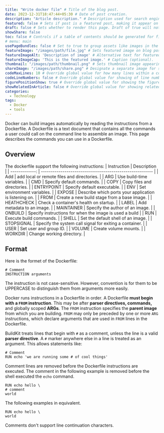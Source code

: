 ```yaml
---
title: "Write docker file" # Title of the blog post.
date: 2023-12-31T18:47:44+05:30 # Date of post creation.
description: "Article description." # Description used for search engine.
featured: false # Sets if post is a featured post, making it appear on the sidebar. A featured post won't be listed on the sidebar if it's the current page
draft: false # Sets whether to render this page. Draft of true will not be rendered.
showShare: false
toc: false # Controls if a table of contents should be generated for first-level links automatically.
# menu: main
usePageBundles: false # Set to true to group assets like images in the same folder as this post.
featureImage: "/images/path/file.jpg" # Sets featured image on blog post.
featureImageAlt: 'Description of image' # Alternative text for featured image.
featureImageCap: 'This is the featured image.' # Caption (optional).
thumbnail: "/images/path/thumbnail.png" # Sets thumbnail image appearing inside card on homepage.
shareImage: "/images/path/share.png" # Designate a separate image for social media sharing.
codeMaxLines: 10 # Override global value for how many lines within a code block before auto-collapsing.
codeLineNumbers: false # Override global value for showing of line numbers within code block.
figurePositionShow: true # Override global value for showing the figure label.
showRelatedInArticle: false # Override global value for showing related posts in this series at the end of the content.
categories:
  - Technology
tags:
  - Docker
  - tools
---
```

Docker can build images automatically by reading the instructions from a Dockerfile. A Dockerfile is a text document that contains all the commands a user could call on the command line to assemble an image. This page describes the commands you can use in a Dockerfile.

## Overview
The dockerfile support the following instructions:
| Instruction    | Description                                               |
| -------------: | --------------------------------------------------------- |
| Add            | add local or remote files and directories.                |
| ARG            | Use build-time variables.                                 |
| CMD            | Specify default commands.                                 |
| COPY           | Copy files and directories.                               |
| ENTRYPOINT     | Specify default executable.                               |
| ENV            | Set environment variables.                                |
| EXPOSE         | Describe which ports your application is listening on.    |
| FROM           | Create a new build stage from a base image.               |
| HEATHCHECK     | Check a container's health on startup.                    |
| LABEL          | Add metadata to an image.                                 |
| MAINTAINER     | Specify the author of an image.                           |
| ONBUILD        | Specify instructions for when the image is used a build   |
| RUN            | Execute build commands.                                   |
| SHELL          | Set the default shell of an image.                        |
| STOPSIGNAL     | Specify the system call signal for exiting a container.   |
| USER           | Set user and group ID.                                    |
| VOLUME         | Create volume mounts.                                     |
| WORKDIR        | Change working directory.                                 |

## Format
Here is the formet of the Dockerfile:
```
# Comment
INSTRUCTION arguments
```
The instruction is not case-sensitive. However, convention is for them to be UPPERCASE to distinguish them from arguments more easily.

Docker runs instructions in a Dockerfile in order. A Dockerfile **must begin with a `FROM` instruction**. This may be after **parser directives, commands,** and globally scoped **ARGs**. The `FROM` instruction specifies the **parent image** from which you are building. `FROM` may only be preceded by one or more `ARG` instructions, which declare arguments that are used in `FROM` lines in the Dockerfile.

BuildKit treats lines that begin with `#` as a comment, unless the line is a valid **parser directive**. A `#` marker anywhere else in a line is treated as an argument. This allows statements like:
```
# Comment
RUN echo 'we are running some # of cool things'
```

Comment lines are removed before the Dockerfile instructions are executed. The comment in the following example is removed before the shell executed the `echo` command.

```
RUN echo hello \
# comment
world
```

The following examples in equivalent.

```
RUN echo hello \
world
```
Comments don't support line continuation characters.
